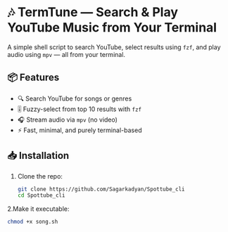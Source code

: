 # 🎶 TermTune — Search & Play YouTube Music from Your Terminal

A simple shell script to search YouTube, select results using `fzf`, and play audio using `mpv` — all from your terminal.

## 📦 Features

- 🔍 Search YouTube for songs or genres
- 🎚️ Fuzzy-select from top 10 results with `fzf`
- 🎧 Stream audio via `mpv` (no video)
- ⚡ Fast, minimal, and purely terminal-based

## 📥 Installation

1. Clone the repo:
   ```bash
   git clone https://github.com/Sagarkadyan/Spottube_cli
   cd Spottube_cli
2.Make it executable:
  ```bash
  chmod +x song.sh
